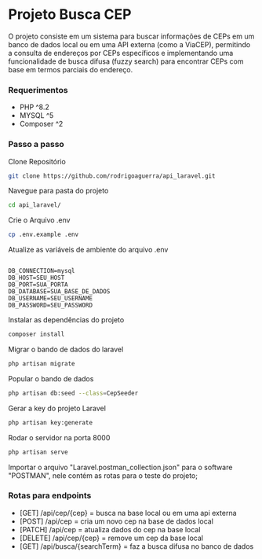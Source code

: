 # Projeto Busca CEP
O projeto consiste em um sistema para buscar informações de CEPs em um banco de dados local ou em uma API externa (como a ViaCEP), permitindo a consulta de endereços por CEPs específicos e implementando uma funcionalidade de busca difusa (fuzzy search) para encontrar CEPs com base em termos parciais do endereço.

### Requerimentos 
- PHP ^8.2
- MYSQL ^5
- Composer ^2

### Passo a passo
Clone Repositório
```sh
git clone https://github.com/rodrigoaguerra/api_laravel.git
```

Navegue para pasta do projeto

```sh
cd api_laravel/
```

Crie o Arquivo .env
```sh
cp .env.example .env
```

Atualize as variáveis de ambiente do arquivo .env
```dosini

DB_CONNECTION=mysql
DB_HOST=SEU_HOST
DB_PORT=SUA_PORTA
DB_DATABASE=SUA_BASE_DE_DADOS
DB_USERNAME=SEU_USERNAME
DB_PASSWORD=SEU_PASSWORD

```

Instalar as dependências do projeto
```sh
composer install
```

Migrar o bando de dados do laravel
```sh
php artisan migrate
```

Popular o bando de dados
```sh
php artisan db:seed --class=CepSeeder
```

Gerar a key do projeto Laravel
```sh
php artisan key:generate
```

Rodar o servidor na porta 8000
```sh
php artisan serve
```

Importar o arquivo "Laravel.postman_collection.json" para o software "POSTMAN",
nele contém as rotas para o teste do projeto;

### Rotas para endpoints

- [GET] /api/cep/{cep} = busca na base local ou em uma api externa
- [POST] /api/cep = cria um novo cep na base de dados local
- [PATCH] /api/cep = atualiza dados do cep na base local
- [DELETE] /api/cep/{cep} = remove um cep da base local
- [GET] /api/busca/{searchTerm} = faz a busca difusa no banco de dados  
